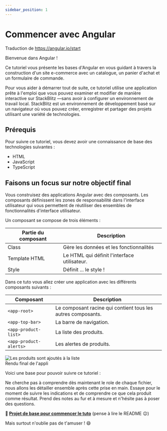```yaml
---
sidebar_position: 1
---
```


# Commencer avec Angular

Traduction de https://angular.io/start

Bienvenue dans Angular !

Ce tutoriel vous présente les bases d'Angular en vous guidant à travers la construction d'un site e-commerce avec un catalogue, un panier d'achat et un formulaire de commande.

Pour vous aider à démarrer tout de suite, ce tutoriel utilise une application prête à l'emploi que vous pouvez examiner et modifier de manière interactive sur StackBlitz —sans avoir à configurer un environnement de travail local. StackBlitz est un environnement de développement basé sur un navigateur où vous pouvez créer, enregistrer et partager des projets utilisant une variété de technologies.

## Prérequis

Pour suivre ce tutoriel, vous devez avoir une connaissance de base des technologies suivantes :

- HTML
- JavaScript
- TypeScript

## Faisons un focus sur notre objectif final

Vous construisez des applications Angular avec des composants. Les composants définissent les zones de responsabilité dans l'interface utilisateur qui vous permettent de réutiliser des ensembles de fonctionnalités d'interface utilisateur.

Un composant se compose de trois éléments :

| Partie du composant | Description                                  |
| ------------------- | -------------------------------------------- |
| Class               | Gère les données et les fonctionnalités      |
| Template HTML       | Le HTML qui définit l'interface utilisateur. |
| Style               | Définit ... le style !                       |

Dans ce tuto vous allez créer une application avec les différents composants suivants :

| Composant              | Description                                                  |
| ---------------------- | ------------------------------------------------------------ |
| `<app-root>`           | Le composant racine qui contient tous les autres composants. |
| `<app-top-bar>`        | La barre de navigation.                                      |
| `<app-product-list>`   | La liste des produits.                                       |
| `<app-product-alerts>` | Les alertes de produits.                                     |

<div class="container-img-auto">
  <img
    src={require('./assets/app-components.png').default}
    alt="Les produits sont ajoutés à la liste"
    alt="Les produits sont ajoutés à la liste"
  />
  <figcaption>Rendu final de l'appli</figcaption>
</div>

Voici une base pour pouvoir suivre ce tutoriel :

Ne cherche pas à comprendre dès maintenant le role de chaque fichier, nous allons les détailler ensemble après cette prise en main.
Essaye pour le moment de suivre les indications et de comprendre ce que cela produit comme résultat. Prend des notes au fur et à mesure et n'hésite pas à poser des questions.

**📁 [Projet de base pour commencer le tuto](./assets/sample-project.zip)** (pense à lire le README 😉)

Mais surtout n'oublie pas de t'amuser ! 😄
